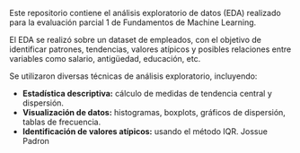 Este repositorio contiene el análisis exploratorio de datos (EDA) realizado para la evaluación parcial 1 de Fundamentos de Machine Learning.

El EDA se realizó sobre un dataset de empleados, con el objetivo de identificar patrones, tendencias, valores atípicos y posibles relaciones entre variables como salario, antigüedad, educación, etc.

Se utilizaron diversas técnicas de análisis exploratorio, incluyendo:

* **Estadística descriptiva:** cálculo de medidas de tendencia central y dispersión.
* **Visualización de datos:** histogramas, boxplots, gráficos de dispersión, tablas de frecuencia.
* **Identificación de valores atípicos:** usando el método IQR.
Jossue Padron

